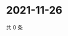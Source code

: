 # 2021-11-26

共 0 条

<!-- BEGIN WEIBO -->
<!-- 最后更新时间 Fri Nov 26 2021 21:20:40 GMT+0800 (China Standard Time) -->

<!-- END WEIBO -->
